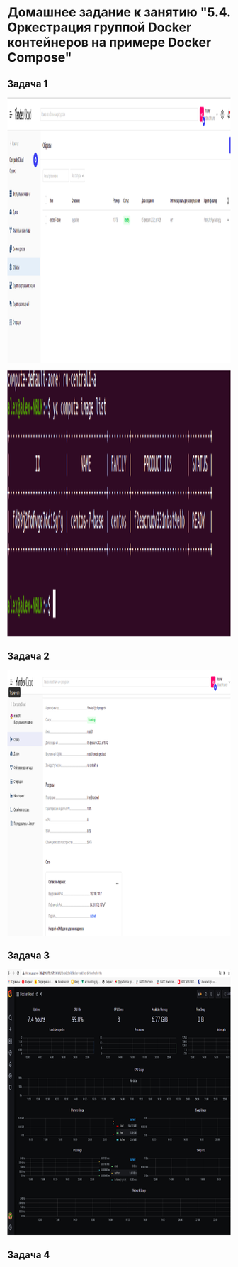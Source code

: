 # Домашнее задание к занятию "5.4. Оркестрация группой Docker контейнеров на примере Docker Compose"

## Задача 1
<p align="center">

<img width="1200" height="600" src="5.4/Снимок экрана от 2022-02-05 14-32-11.png">
</p>

<p align="center">

<img width="1200" height="600" src="5.4/Снимок экрана от 2022-02-05 14-33-38.png">
</p>


## Задача 2

<img width="1200" height="600" src="5.4/Снимок экрана от 2022-02-05 15-50-17.png">


## Задача 3

<img width="1200" height="600" src="5.4/Снимок экрана от 2022-02-05 23-09-56.png">

## Задача 4

